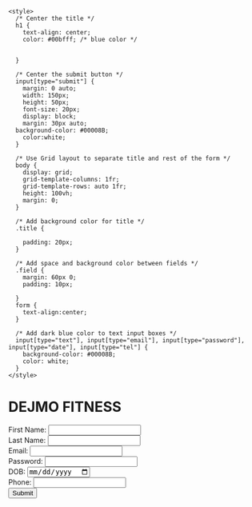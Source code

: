 <html>
  <head>
    <title>Registration Form</title>

    <style>
      /* Center the title */
      h1 {
        text-align: center;
        color: #00bfff; /* blue color */
       
       
      }
      
      /* Center the submit button */
      input[type="submit"] {
        margin: 0 auto;
        width: 150px;
        height: 50px;
        font-size: 20px;
        display: block;
        margin: 30px auto;
      background-color: #00008B;
        color:white;
      }
      
      /* Use Grid layout to separate title and rest of the form */
      body {
        display: grid;
        grid-template-columns: 1fr;
        grid-template-rows: auto 1fr;
        height: 100vh;
        margin: 0;
      }
      
      /* Add background color for title */
      .title {
  
        padding: 20px;
      }
      
      /* Add space and background color between fields */
      .field {
        margin: 60px 0;
        padding: 10px;
     
      }
      form {
        text-align:center;
      }
      
      /* Add dark blue color to text input boxes */
      input[type="text"], input[type="email"], input[type="password"], input[type="date"], input[type="tel"] {
        background-color: #00008B;
        color: white;
      }
    </style>
  </head>
  <body>
    <div class="title">
      <h1>DEJMO FITNESS</h1>
    </div>
    <div>
      <form action="/register" method="POST">
        <div class="field">
          <label for="firstname">First Name:</label>
          <input type="text" id="firstname" name="firstname" required>
        </div>
        <div class="field">
          <label for="lastname">Last Name:</label>
          <input type="text" id="lastname" name="lastname" required>
        </div>
        <div class="field">
          <label for="email">Email:</label>
          <input type="email" id="email" name="email" required>
        </div>
        <div class="field">
          <label for="password">Password:</label>
          <input type="password" id="password" name="password" required>
        </div>
        <div class="field">
          <label for="dob">DOB:</label>
          <input type="date" id="dob" name="dob" required>
        </div>
        <div class="field">
          <label for="phone">Phone:</label>
          <input type="tel" id="phone" name="phone" required>
        </div>
        <div class="field">
          <input type="submit" value="Submit">
        </div>
      </form>
    </div>
  </body>
</html>



